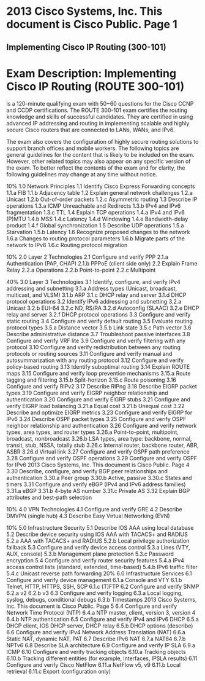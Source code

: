 # 2013 Cisco Systems, Inc. This document is Cisco Public. Page 1

## Implementing Cisco IP Routing (300-101)

# Exam Description: Implementing Cisco IP Routing (ROUTE 300-101)

 is a 120-minute qualifying exam with 50‒60 questions for the Cisco CCNP and CCDP certifications. The ROUTE 300-101 exam certifies the routing knowledge and skills of successful candidates. They are certified in using advanced IP addressing and routing in implementing scalable and highly secure Cisco routers that are connected to LANs, WANs, and IPv6.

The exam also covers the configuration of highly secure routing solutions to support branch offices and mobile workers. The following topics are general guidelines for the content that is likely to be included on the exam. However, other related topics may also appear on any specific version of the exam. To better reflect the contents of the exam and for clarity, the  following guidelines may change at any time without notice.

10% 1.0 Network Principles
1.1 Identify Cisco Express Forwarding concepts
1.1.a FIB
1.1.b Adjacency table
1.2 Explain general network challenges
1.2.a Unicast
1.2.b Out-of-order packets
1.2.c Asymmetric routing
1.3 Describe IP operations
1.3.a ICMP Unreachable and Redirects
1.3.b IPv4 and IPv6 fragmentation
1.3.c TTL
1.4 Explain TCP operations
1.4.a IPv4 and IPv6 (P)MTU
1.4.b MSS
1.4.c Latency
1.4.d Windowing
1.4.e Bandwidth-delay product
1.4.f Global synchronization
1.5 Describe UDP operations
1.5.a Starvation
1.5.b Latency
1.6 Recognize proposed changes to the network
1.6.a Changes to routing protocol parameters
1.6.b Migrate parts of the network to IPv6
1.6.c Routing protocol migration

10% 2.0 Layer 2 Technologies
2.1 Configure and verify PPP
2.1.a Authentication (PAP, CHAP)
2.1.b PPPoE (client side only)
2.2 Explain Frame Relay
2.2.a Operations
2.2.b Point-to-point
2.2.c Multipoint

40% 3.0 Layer 3 Technologies
3.1 Identify, configure, and verify IPv4 addressing and subnetting
3.1.a Address types (Unicast, broadcast, multicast, and VLSM)
3.1.b ARP
3.1.c DHCP relay and server
3.1.d DHCP protocol operations
3.2 Identify IPv6 addressing and subnetting
3.2.a Unicast
3.2.b EUI-64
3.2.c ND, RS/RA
3.2.d Autoconfig (SLAAC)
3.2.e DHCP relay and server
3.2.f DHCP protocol operations
3.3 Configure and verify static routing
3.4 Configure and verify default routing
3.5 Evaluate routing protocol types
3.5.a Distance vector
3.5.b Link state
3.5.c Path vector
3.6 Describe administrative distance
3.7 Troubleshoot passive interfaces
3.8 Configure and verify VRF lite
3.9 Configure and verify filtering with any protocol
3.10 Configure and verify redistribution between any routing protocols or routing sources
3.11 Configure and verify manual and autosummarization with any routing protocol
3.12 Configure and verify policy-based routing
3.13 Identify suboptimal routing
3.14 Explain ROUTE maps
3.15 Configure and verify loop prevention mechanisms
3.15.a Route tagging and filtering
3.15.b Split-horizon
3.15.c Route poisoning
3.16 Configure and verify RIPv2
3.17 Describe RIPng
3.18 Describe EIGRP packet types
3.19 Configure and verify EIGRP neighbor relationship and authentication
3.20 Configure and verify EIGRP stubs
3.21 Configure and verify EIGRP load balancing
3.21.a Equal cost
3.21.b Unequal cost
3.22 Describe and optimize EIGRP metrics
3.23 Configure and verify EIGRP for IPv6
3.24 Describe OSPF packet types
3.25 Configure and verify OSPF neighbor relationship and authentication
3.26 Configure and verify network types, area types, and router types
3.26.a Point-to-point, multipoint, broadcast, nonbroadcast
3.26.b LSA types, area type: backbone, normal, transit, stub, NSSA, totally stub
3.26.c Internal router, backbone router, ABR, ASBR
3.26.d Virtual link
3.27 Configure and verify OSPF path preference
3.28 Configure and verify OSPF operations
3.29 Configure and verify OSPF for IPv6
2013 Cisco Systems, Inc. This document is Cisco Public. Page 4
3.30 Describe, configure, and verify BGP peer relationships and authentication
3.30.a Peer group
3.30.b Active, passive
3.30.c States and timers
3.31 Configure and verify eBGP (IPv4 and IPv6 address families)
3.31.a eBGP
3.31.b 4-byte AS number
3.31.c Private AS
3.32 Explain BGP attributes and best-path selection

10% 4.0 VPN Technologies
4.1 Configure and verify GRE
4.2 Describe DMVPN (single hub)
4.3 Describe Easy Virtual Networking (EVN)

10% 5.0 Infrastructure Security
5.1 Describe IOS AAA using local database
5.2 Describe device security using IOS AAA with TACACS+ and RADIUS
5.2.a AAA with TACACS+ and RADIUS
5.2.b Local privilege authorization fallback
5.3 Configure and verify device access control
5.3.a Lines (VTY, AUX, console)
5.3.b Management plane protection
5.3.c Password encryption
5.4 Configure and verify router security features
5.4.a IPv4 access control lists (standard, extended, time-based)
5.4.b IPv6 traffic filter
5.4.c Unicast reverse path forwarding
20% 6.0 Infrastructure Services
6.1 Configure and verify device management
6.1.a Console and VTY
6.1.b Telnet, HTTP, HTTPS, SSH, SCP
6.1.c (T)FTP
6.2 Configure and verify SNMP
6.2.a v2
6.2.b v3
6.3 Configure and verify logging
6.3.a Local logging, syslog, debugs, conditional debugs
6.3.b Timestamps
2013 Cisco Systems, Inc. This document is Cisco Public. Page 5
6.4 Configure and verify Network Time Protocol (NTP)
6.4.a NTP master, client, version 3, version 4
6.4.b NTP authentication
6.5 Configure and verify IPv4 and IPv6 DHCP
6.5.a DHCP client, IOS DHCP server, DHCP relay
6.5.b DHCP options (describe)
6.6 Configure and verify IPv4 Network Address Translation (NAT)
6.6.a Static NAT, dynamic NAT, PAT
6.7 Describe IPv6 NAT
6.7.a NAT64
6.7.b NPTv6
6.8 Describe SLA architecture
6.9 Configure and verify IP SLA
6.9.a ICMP
6.10 Configure and verify tracking objects
6.10.a Tracking objects
6.10.b Tracking different entities (for example, interfaces, IPSLA results)
6.11 Configure and verify Cisco NetFlow
6.11.a NetFlow v5, v9
6.11.b Local retrieval
6.11.c Export (configuration only)